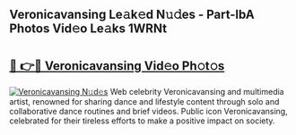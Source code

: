 ## Veronicavansing Le𝚊k𝚎d N𝚞𝚍es - Part-lbA Photos Vid𝚎o Le𝚊ks 1WRNt

# <h2><a href="http://fbb9t4.evod.top/?m=Veronicavansing">🔗 👉🔴 Veronicavansing Vid𝚎o Ph𝚘t𝚘s</a></h2>

[![Veronicavansing N𝚞d𝚎s](https://i.imgur.com/8V9OHl7.gif)](http://fbb9t4.evod.top/?m=Veronicavansing)
Web celebrity Veronicavansing and multimedia artist, renowned for sharing dance and lifestyle content through solo and collaborative dance routines and brief videos. Public icon Veronicavansing, celebrated for their tireless efforts to make a positive impact on society. 
